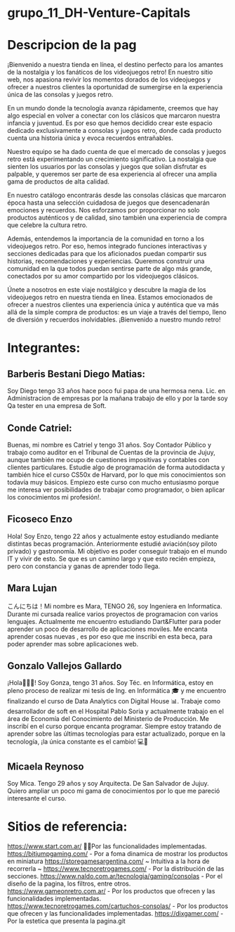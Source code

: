 # grupo_11_DH-Venture-Capitals

# Descripcion de la pag
¡Bienvenido a nuestra tienda en línea, el destino perfecto para los amantes de la nostalgia y los fanáticos de los videojuegos retro! En nuestro sitio web, nos apasiona revivir los momentos dorados de los videojuegos y ofrecer a nuestros clientes la oportunidad de sumergirse en la experiencia única de las consolas y juegos retro.

En un mundo donde la tecnología avanza rápidamente, creemos que hay algo especial en volver a conectar con los clásicos que marcaron nuestra infancia y juventud. Es por eso que hemos decidido crear este espacio dedicado exclusivamente a consolas y juegos retro, donde cada producto cuenta una historia única y evoca recuerdos entrañables.

Nuestro equipo se ha dado cuenta de que el mercado de consolas y juegos retro está experimentando un crecimiento significativo. La nostalgia que sienten los usuarios por las consolas y juegos que solían disfrutar es palpable, y queremos ser parte de esa experiencia al ofrecer una amplia gama de productos de alta calidad.

En nuestro catálogo encontrarás desde las consolas clásicas que marcaron época hasta una selección cuidadosa de juegos que desencadenarán emociones y recuerdos. Nos esforzamos por proporcionar no solo productos auténticos y de calidad, sino también una experiencia de compra que celebre la cultura retro.

Además, entendemos la importancia de la comunidad en torno a los videojuegos retro. Por eso, hemos integrado funciones interactivas y secciones dedicadas para que los aficionados puedan compartir sus historias, recomendaciones y experiencias. Queremos construir una comunidad en la que todos puedan sentirse parte de algo más grande, conectados por su amor compartido por los videojuegos clásicos.

Únete a nosotros en este viaje nostálgico y descubre la magia de los videojuegos retro en nuestra tienda en línea. Estamos emocionados de ofrecer a nuestros clientes una experiencia única y auténtica que va más allá de la simple compra de productos: es un viaje a través del tiempo, lleno de diversión y recuerdos inolvidables. ¡Bienvenido a nuestro mundo retro!

# Integrantes:
## Barberis Bestani Diego Matias:
Soy Diego tengo 33 años hace poco fui papa de una hermosa nena.
Lic. en Administracion de empresas por la mañana trabajo de ello y por la tarde soy Qa tester en una empresa de Soft.

## Conde Catriel:
Buenas, mi nombre es Catriel y tengo 31 años. Soy Contador Público y trabajo como auditor en el Tribunal de Cuentas de la provincia de Jujuy, aunque también me ocupo de cuestiones impositivas y contables con clientes particulares.
Estudie algo de programación de forma autodidacta y también hice el curso CS50x de Harvard, por lo que mis conocimientos son todavía muy básicos.
Empiezo este curso con mucho entusiasmo porque me interesa ver posibilidades de trabajar como programador, o bien aplicar los conocimientos  mi profesión!.

## Ficoseco Enzo
Hola! Soy Enzo, tengo 22 años y actualmente estoy estudiando mediante distintas becas programación. Anteriormente estudié aviación(soy piloto privado) y gastronomía. Mi objetivo es poder conseguir trabajo en el mundo IT y vivir de esto. Se que es un camino largo y que esto recién empieza, pero con constancia y ganas de aprender todo llega.

## Mara Lujan
こんにちは！Mi nombre es Mara, TENGO 26, soy Ingeniera en Informatica. Durante mi cursada realice varios proyectos de programacion con varios lenguajes. Actualmente me encuentro estudiando Dart&Flutter para poder aprender un poco de desarrollo de aplicaciones moviles. Me encanta aprender cosas nuevas , es por eso que me inscribi en esta beca, para poder aprender mas sobre aplicaciones web.

## Gonzalo Vallejos Gallardo
¡Hola🙋🏻‍♂️! Soy Gonza, tengo 31 años. Soy Téc. en Informática, estoy en pleno proceso de realizar mi tesis de Ing. en Informática 🎓 y me encuentro finalizando el curso de Data Analytics con Digital House 📊.
Trabaje como desarrollador de soft en el Hospital Pablo Soria y actualmente trabajo en el área de Economía del Conocimiento del Ministerio de Producción.
Me inscribí en el curso porque encanta programar. Siempre estoy tratando de aprender sobre las últimas tecnologías para estar actualizado, porque en la tecnología, ¡la única constante es el cambio! 💻🚀
## Micaela Reynoso
Soy Mica. Tengo 29 años y soy Arquitecta. De San Salvador de Jujuy. 
Quiero ampliar un poco mi gama de conocimientos por lo que me pareció interesante el curso.

# Sitios de referencia:
https://www.start.com.ar/ 🐱‍🏍Por las funcionalidades implementadas.
https://bitjumpgaming.com/ - Por a foma dinamica de mostrar los productos en miniatura
https://storegamesargentina.com/ ~ Intuitiva a la hora de recorrerla ~
https://www.tecnoretrogames.com/ - Por la distribución de las secciones.
https://www.naldo.com.ar/tecnologia/gaming/consolas - Por el diseño de la pagina, los filtros, entre otros.
https://www.gameonretro.com.ar/ - Por los productos que ofrecen y las funcionalidades implementadas.
https://www.tecnoretrogames.com/cartuchos-consolas/ - Por los productos que ofrecen y las funcionalidades implementadas.
https://dixgamer.com/ - Por la estetica que presenta la pagina.git
